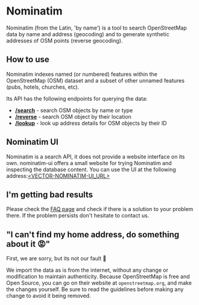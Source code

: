 # Nominatim

Nominatim (from the Latin, 'by name') is a tool to search OpenStreetMap data by name and address (geocoding) and to generate synthetic addresses of OSM points (reverse geocoding).

## How to use
Nominatim indexes named (or numbered) features within the OpenStreetMap (OSM) dataset and a subset of other unnamed features (pubs, hotels, churches, etc).

Its API has the following endpoints for querying the data:
 * __[/search](/openstreetmap/nominatim/search.md#search-queries)__ - search OSM objects by name or type
 * __[/reverse](/openstreetmap/nominatim/reverse.md#reverse-geocoding)__ - search OSM object by their location
 * __[/lookup](/openstreetmap/nominatim/lookup.md#address-lookup)__ - look up address details for OSM objects by their ID

## Nominatim UI
Nominatim is a search API, it does not provide a website interface on its own. nominatim-ui offers a small website for trying Nominatim and inspecting the database content.
You can use the UI at the following address:[<VECTOR-NOMINATIM-UI_URL>](<VECTOR-NOMINATIM-UI_URL>)


## I'm getting bad results
Please check the [FAQ page](/openstreetmap/nominatim/faq#frequently-asked-questions) and check if there is a solution to your problem there. If the problem persists don't hesitate to contact us.

## "I can't find my home address, do something about it 😡"
First, we are sorry, but its not our fault 🤷

We import the data as is from the internet, without any change or modification to maintain authenticity. Because OpenStreetMap is free and Open Source, you can go on their website at `openstreetmap.org`, and make the changes yourself. Be sure to read the guidelines before making any change to avoid it being removed.

